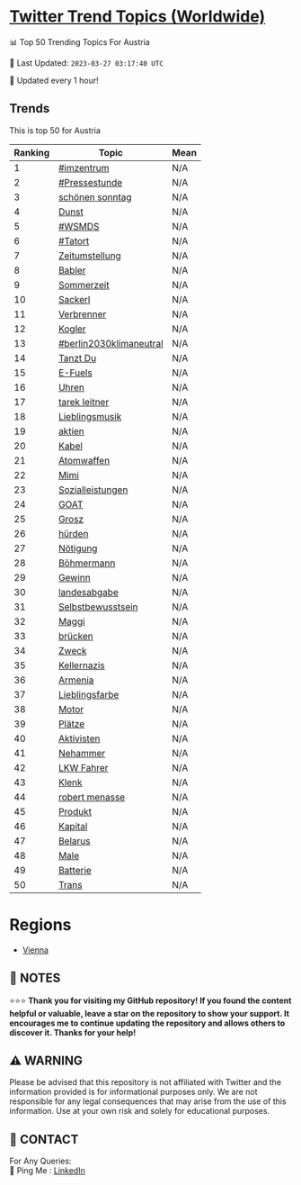 [Twitter Trend Topics (Worldwide)](https://github.com/ErcinDedeoglu/Twitter-Trend-Topics)
==========


📊 Top 50 Trending Topics For Austria

📆 Last Updated: `2023-03-27 03:17:40 UTC`

🔧 Updated every 1 hour!


## Trends

This is top 50 for Austria

| Ranking | Topic | Mean |
| ------- | ------------ | ------------ |
| 1 | [#imzentrum](http://twitter.com/search?q=%23imzentrum) | N/A |
| 2 | [#Pressestunde](http://twitter.com/search?q=%23Pressestunde) | N/A |
| 3 | [schönen sonntag](http://twitter.com/search?q=sch%c3%b6nen+sonntag) | N/A |
| 4 | [Dunst](http://twitter.com/search?q=Dunst) | N/A |
| 5 | [#WSMDS](http://twitter.com/search?q=%23WSMDS) | N/A |
| 6 | [#Tatort](http://twitter.com/search?q=%23Tatort) | N/A |
| 7 | [Zeitumstellung](http://twitter.com/search?q=Zeitumstellung) | N/A |
| 8 | [Babler](http://twitter.com/search?q=Babler) | N/A |
| 9 | [Sommerzeit](http://twitter.com/search?q=Sommerzeit) | N/A |
| 10 | [Sackerl](http://twitter.com/search?q=Sackerl) | N/A |
| 11 | [Verbrenner](http://twitter.com/search?q=Verbrenner) | N/A |
| 12 | [Kogler](http://twitter.com/search?q=Kogler) | N/A |
| 13 | [#berlin2030klimaneutral](http://twitter.com/search?q=%23berlin2030klimaneutral) | N/A |
| 14 | [Tanzt Du](http://twitter.com/search?q=Tanzt+Du) | N/A |
| 15 | [E-Fuels](http://twitter.com/search?q=E-Fuels) | N/A |
| 16 | [Uhren](http://twitter.com/search?q=Uhren) | N/A |
| 17 | [tarek leitner](http://twitter.com/search?q=tarek+leitner) | N/A |
| 18 | [Lieblingsmusik](http://twitter.com/search?q=Lieblingsmusik) | N/A |
| 19 | [aktien](http://twitter.com/search?q=aktien) | N/A |
| 20 | [Kabel](http://twitter.com/search?q=Kabel) | N/A |
| 21 | [Atomwaffen](http://twitter.com/search?q=Atomwaffen) | N/A |
| 22 | [Mimi](http://twitter.com/search?q=Mimi) | N/A |
| 23 | [Sozialleistungen](http://twitter.com/search?q=Sozialleistungen) | N/A |
| 24 | [GOAT](http://twitter.com/search?q=GOAT) | N/A |
| 25 | [Grosz](http://twitter.com/search?q=Grosz) | N/A |
| 26 | [hürden](http://twitter.com/search?q=h%c3%bcrden) | N/A |
| 27 | [Nötigung](http://twitter.com/search?q=N%c3%b6tigung) | N/A |
| 28 | [Böhmermann](http://twitter.com/search?q=B%c3%b6hmermann) | N/A |
| 29 | [Gewinn](http://twitter.com/search?q=Gewinn) | N/A |
| 30 | [landesabgabe](http://twitter.com/search?q=landesabgabe) | N/A |
| 31 | [Selbstbewusstsein](http://twitter.com/search?q=Selbstbewusstsein) | N/A |
| 32 | [Maggi](http://twitter.com/search?q=Maggi) | N/A |
| 33 | [brücken](http://twitter.com/search?q=br%c3%bccken) | N/A |
| 34 | [Zweck](http://twitter.com/search?q=Zweck) | N/A |
| 35 | [Kellernazis](http://twitter.com/search?q=Kellernazis) | N/A |
| 36 | [Armenia](http://twitter.com/search?q=Armenia) | N/A |
| 37 | [Lieblingsfarbe](http://twitter.com/search?q=Lieblingsfarbe) | N/A |
| 38 | [Motor](http://twitter.com/search?q=Motor) | N/A |
| 39 | [Plätze](http://twitter.com/search?q=Pl%c3%a4tze) | N/A |
| 40 | [Aktivisten](http://twitter.com/search?q=Aktivisten) | N/A |
| 41 | [Nehammer](http://twitter.com/search?q=Nehammer) | N/A |
| 42 | [LKW Fahrer](http://twitter.com/search?q=LKW+Fahrer) | N/A |
| 43 | [Klenk](http://twitter.com/search?q=Klenk) | N/A |
| 44 | [robert menasse](http://twitter.com/search?q=robert+menasse) | N/A |
| 45 | [Produkt](http://twitter.com/search?q=Produkt) | N/A |
| 46 | [Kapital](http://twitter.com/search?q=Kapital) | N/A |
| 47 | [Belarus](http://twitter.com/search?q=Belarus) | N/A |
| 48 | [Male](http://twitter.com/search?q=Male) | N/A |
| 49 | [Batterie](http://twitter.com/search?q=Batterie) | N/A |
| 50 | [Trans](http://twitter.com/search?q=Trans) | N/A |



# Regions

* [Vienna](</Austria/Vienna.md>)



## 📝 NOTES

⭐⭐⭐ **Thank you for visiting my GitHub repository! If you found the content helpful or valuable, leave a star on the repository to show your support. It encourages me to continue updating the repository and allows others to discover it. Thanks for your help!**


## ⚠️ WARNING

Please be advised that this repository is not affiliated with Twitter and the information provided is for informational purposes only. We are not responsible for any legal consequences that may arise from the use of this information. Use at your own risk and solely for educational purposes.


## 📨 CONTACT

 For Any Queries:  
            🏓 Ping Me : [LinkedIn](https://www.linkedin.com/in/ercindedeoglu/)
